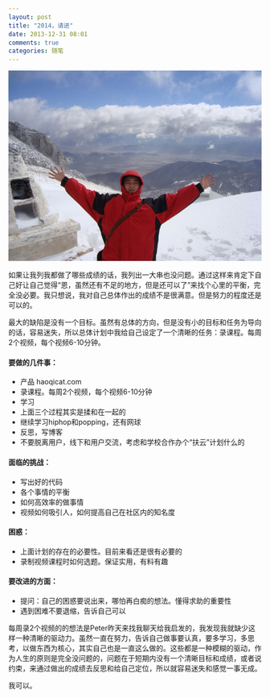 ```yaml
---
layout: post
title: "2014，请进"
date: 2013-12-31 08:01
comments: true
categories: 随笔
---
```


<img src="/images/2013-12-31-plan-for-2014.jpg" title="石卡雪山" alt="博客图片" >

如果让我列我都做了哪些成绩的话，我列出一大串也没问题。通过这样来肯定下自己好让自己觉得“恩，虽然还有不足的地方，但是还可以了”来找个心里的平衡，完全没必要。我只想说，我对自己总体作出的成绩不是很满意。但是努力的程度还是可以的。

最大的缺陷是没有一个目标。虽然有总体的方向，但是没有小的目标和任务为导向的话，容易迷失，所以总体计划中我给自己设定了一个清晰的任务：录课程。每周2个视频，每个视频6-10分钟。

#### 要做的几件事：
- 产品 haoqicat.com
- 录课程。每周2个视频，每个视频6-10分钟
- 学习
- 上面三个过程其实是揉和在一起的
- 继续学习hiphop和popping，还有网球
- 反思，写博客
- 不要脱离用户，线下和用户交流，考虑和学校合作办个“扶云”计划什么的

#### 面临的挑战：
- 写出好的代码
- 各个事情的平衡
- 如何高效率的做事情
- 视频如何吸引人，如何提高自己在社区内的知名度

#### 困惑：
- 上面计划的存在的必要性。目前来看还是很有必要的
- 录制视频课程时如何选题。保证实用，有料有趣

#### 要改进的方面：
- 提问：自己的困惑要说出来，哪怕再白痴的想法。懂得求助的重要性
- 遇到困难不要退缩，告诉自己可以

每周录2个视频的的想法是Peter昨天来找我聊天给我启发的，我发现我就缺少这样一种清晰的驱动力。虽然一直在努力，告诉自己做事要认真，要多学习，多思考，以做东西为核心，其实自己也是一直这么做的。这些都是一种模糊的驱动，作为人生的原则是完全没问题的，问题在于短期内没有一个清晰目标和成绩，或者说约束，来通过做出的成绩去反思和给自己定位，所以就容易迷失和感觉一事无成。

我可以。
